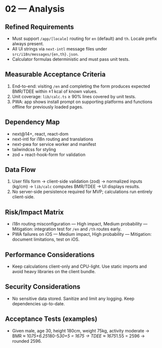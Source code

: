 # 02 — Analysis

## Refined Requirements

-   Must support `/app/[locale]` routing for `en` (default) and `th`. Locale prefix always present.
-   All UI strings via `next-intl` message files under `src/i18n/messages/{en,th}.json`.
-   Calculator formulas deterministic and must pass unit tests.

## Measurable Acceptance Criteria

1. End-to-end: visiting `/en` and completing the form produces expected BMR/TDEE within ±1 kcal of known values.
2. Unit coverage: `lib/calc.ts` ≥ 90% lines covered by unit tests.
3. PWA: app shows install prompt on supporting platforms and functions offline for previously loaded pages.

## Dependency Map

-   next@14+, react, react-dom
-   next-intl for i18n routing and translations
-   next-pwa for service worker and manifest
-   tailwindcss for styling
-   zod + react-hook-form for validation

## Data Flow

1. User fills form → client-side validation (zod) → normalized inputs (kg/cm) → `lib/calc` computes BMR/TDEE → UI displays results.
2. No server-side persistence required for MVP; calculations run entirely client-side.

## Risk/Impact Matrix

-   i18n routing misconfiguration — High impact, Medium probability — Mitigation: integration test for `/en` and `/th` routes early.
-   PWA failures on iOS — Medium impact, High probability — Mitigation: document limitations, test on iOS.

## Performance Considerations

-   Keep calculations client-only and CPU-light. Use static imports and avoid heavy libraries on the client bundle.

## Security Considerations

-   No sensitive data stored. Sanitize and limit any logging. Keep dependencies up-to-date.

## Acceptance Tests (examples)

-   Given male, age 30, height 180cm, weight 75kg, activity moderate → BMR ≈ 10*75+6.25*180-5*30+5 = 1675 → TDEE ≈ 1675*1.55 = 2596 → rounded 2596.
